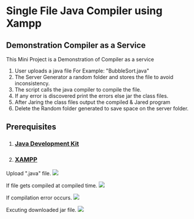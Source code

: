 # Single File Java Compiler using Xampp #

## Demonstration Compiler as a Service ##

This Mini Project is a Demonstration of Compiler as a service
1. User uploads a java file For Example: "BubbleSort.java"
2. The Server Generator a random folder and stores the file to avoid inconsistency.
3. The script calls the java compiler to compile the file. 
4. If any error is discovered print the errors else jar the class files.
5. After Jaring the class files output the compiled & Jared program
6. Delete the Random folder generated to save space on the server folder.

## Prerequisites ##

1. ### [Java Development Kit](http://www.oracle.com/technetwork/java/javase/downloads/index.html) ###
2. ### [XAMPP](https://www.apachefriends.org/download.html) ###



Upload ".java" file.
<img src="https://s17.postimg.org/h0atcyuan/image.png" style="max-width=500px;"/>

If file gets compiled at compiled time.
<img src="https://s17.postimg.org/6hff1jh0f/image.png" style="max-width=500px;"/>

If compilation error occurs.
<img src="https://s17.postimg.org/ab8vaoycf/image.png" style="max-width=500px;"/>

Excuting downloaded jar file.
<img src="https://s17.postimg.org/3m2buod0f/image.png" style="max-width=500px;"/>
